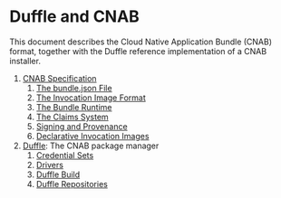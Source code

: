 # Duffle and CNAB

This document describes the Cloud Native Application Bundle (CNAB) format, together with the Duffle reference implementation of a CNAB installer.

1. [CNAB Specification](./100-CNAB.md)
    1. [The bundle.json File](101-bundle-json.md)
    2. [The Invocation Image Format](102-invocation-image.md)
    3. [The Bundle Runtime](103-bundle-runtime.md)
    4. [The Claims System](104-claims.md)
    5. [Signing and Provenance](105-signing.md)
    6. [Declarative Invocation Images](106-declarative-images.md)
2. [Duffle](./200-duffle.md): The CNAB package manager
    1. [Credential Sets](201-credentialset.md)
    2. [Drivers](202-drivers.md)
    3. [Duffle Build](203-duffle-build.md)
    4. [Duffle Repositories](204-repositories.md)
